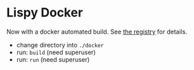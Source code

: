 Lispy Docker
============
Now with a docker automated build. See [the registry](https://registry.hub.docker.com/u/plastboks/byol/) for details.
* change directory into `./docker`
* run: `build` (need superuser)
* run: `run` (need superuser)
